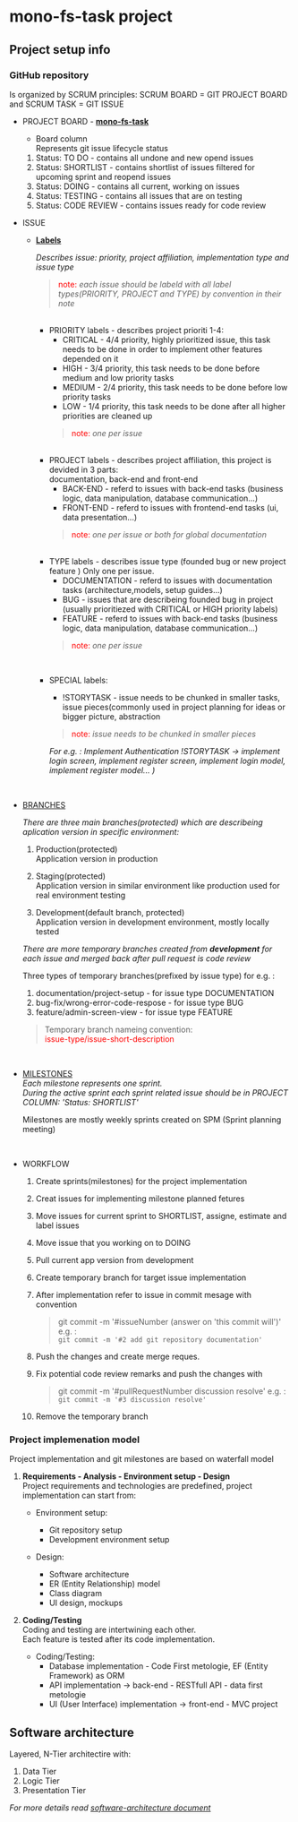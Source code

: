 # mono-fs-task project

## Project setup info
### GitHub repository  
  Is organized by SCRUM principles: SCRUM BOARD = GIT PROJECT BOARD and SCRUM TASK = GIT ISSUE  
    
  * PROJECT BOARD - **[mono-fs-task](https://github.com/andbaric/mono-fs-task/projects/1)**

    * Board column  
    Represents git issue lifecycle status
    1. Status: TO DO - contains all undone and new opend issues
    2. Status: SHORTLIST - contains shortlist of issues filtered for upcoming sprint and reopend issues
    3. Status: DOING - contains all current, working on issues
    4. Status: TESTING - contains all issues that are on testing
    5. Status: CODE REVIEW - contains issues ready for code review

  * ISSUE  
    * **[Labels](https://github.com/andbaric/mono-fs-task/labels)**  

      *Describes issue: priority, project affiliation, implementation type and issue type* 
      > <span style="color:red;">note:</span> *each issue should be labeld with all label types(PRIORITY, PROJECT and TYPE) by convention in their note*
      
      <br />

      * PRIORITY labels - describes project prioriti 1-4:  
        * CRITICAL - 4/4 priority, highly prioritized issue, this task needs to be done in order to implement other features depended on it
        * HIGH - 3/4 priority, this task  needs to be done before medium and low priority tasks
        * MEDIUM - 2/4 priority, this task needs to be done before low priority tasks
        * LOW - 1/4 priority, this task needs to be done after all higher priorities are cleaned up
        > <span style="color:red;">note:</span> *one per issue*

      <br />

      * PROJECT labels - describes project affiliation, this project is devided in 3 parts:  
      documentation, back-end and front-end  
        * BACK-END - referd to issues with back-end tasks (business logic, data manipulation, database communication...)
        * FRONT-END - referd to issues with frontend-end tasks (ui, data presentation...) 
        > <span style="color:red;">note:</span> *one per issue or both for global documentation*

      <br />
      
      * TYPE labels - describes issue type (founded bug or new project feature )
      Only one per issue.
        * DOCUMENTATION - referd to issues with documentation tasks (architecture,models, setup guides...)
        * BUG - issues that are describeing founded bug in project (usually prioritiezed with CRITICAL or HIGH priority labels)
        * FEATURE - referd to issues with back-end tasks (business logic, data manipulation, database communication...)
        > <span style="color:red;">note:</span> *one per issue*

      <br />

      * SPECIAL labels:
        * !STORYTASK - issue needs to be chunked in smaller tasks, issue pieces(commonly used in project planning for ideas or bigger picture, abstraction
        > <span style="color:red;">note:</span> *issue needs to be chunked in smaller pieces*

        *For e.g. : Implement Authentication !STORYTASK -> implement login screen, implement register screen, implement login model, implement register model... )*

      <br />
      
  * [BRANCHES](https://github.com/andbaric/mono-fs-task/branches)  
  
    *There are three main branches(protected) which are describeing aplication version in specific environment:* 

    1. Production(protected)  
      Application version in production

    2. Staging(protected)  
      Application version in similar environment like production used for real environment testing
    
    3. Development(default branch, protected)  
      Application version in development environment, mostly locally tested

      *There are more temporary branches created from **development** for each issue and merged back after pull request is code review*  

    Three types of temporary branches(prefixed by issue type) for e.g. :
      1. documentation/project-setup - for issue type DOCUMENTATION
      2. bug-fix/wrong-error-code-respose - for issue type BUG
      3. feature/admin-screen-view - for issue type FEATURE

      > Temporary branch nameing convention:  
      <span style="color:red;">issue-type/issue-short-description</span> 

    <br />

  * [MILESTONES](https://github.com/andbaric/mono-fs-task/milestones)  
    *Each milestone represents one sprint.  
    During the active sprint each sprint related issue should be in PROJECT COLUMN: 'Status: SHORTLIST'*

    Milestones are mostly weekly sprints created on SPM (Sprint planning meeting)

    <br />


  * WORKFLOW
    
    1. Create sprints(milestones) for the project implementation
    2. Creat issues for implementing milestone planned fetures
    3. Move issues for current sprint to SHORTLIST, assigne, estimate and label issues
    4. Move issue that you working on to DOING
    5. Pull current app version from development 
    6. Create temporary branch for target issue implementation
    7. After implementation refer to issue in commit mesage with convention  

        > git commit -m '#issueNumber (answer on 'this commit will')' 
        e.g. :  
        <code>git commit -m '#2 add git repository documentation'</code> 
    8. Push the changes and create merge reques.
    9. Fix potential code review remarks and push the changes with

       > git commit -m '#pullRequestNumber discussion resolve' 
        e.g. :  
        <code>git commit -m '#3 discussion resolve'</code> 
    10. Remove the temporary branch


### Project implemenation model
Project implementation and git milestones are based on waterfall model
1. **Requirements - Analysis - Environment setup - Design**  
   Project requirements and technologies are predefined, project implementation can start from:  
   * Environment setup: 
      - Git repository setup
      - Development environment setup

    * Design:
      - Software architecture
      - ER (Entity Relationship) model
      - Class diagram
      - UI design, mockups

2. **Coding/Testing**  
   Coding and testing are intertwining each other.  
   Each feature is tested after its code implementation.  
   * Coding/Testing:
      - Database implementation - Code First metologie, EF (Entity Framework) as ORM
      - API implementation -> back-end - RESTfull API - data first metologie
      - UI (User Interface) implementation -> front-end - MVC project


## Software architecture
Layered, N-Tier architectire with:
  1. Data Tier
  2. Logic Tier
  3. Presentation Tier

  *For more details read [software-architecture document](./documentation/software-architecture.md)*
